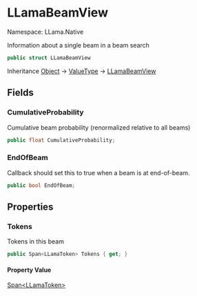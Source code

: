 # LLamaBeamView

Namespace: LLama.Native

Information about a single beam in a beam search

```csharp
public struct LLamaBeamView
```

Inheritance [Object](https://docs.microsoft.com/en-us/dotnet/api/system.object) → [ValueType](https://docs.microsoft.com/en-us/dotnet/api/system.valuetype) → [LLamaBeamView](./llama.native.llamabeamview.md)

## Fields

### **CumulativeProbability**

Cumulative beam probability (renormalized relative to all beams)

```csharp
public float CumulativeProbability;
```

### **EndOfBeam**

Callback should set this to true when a beam is at end-of-beam.

```csharp
public bool EndOfBeam;
```

## Properties

### **Tokens**

Tokens in this beam

```csharp
public Span<LLamaToken> Tokens { get; }
```

#### Property Value

[Span&lt;LLamaToken&gt;](https://docs.microsoft.com/en-us/dotnet/api/system.span-1)<br>
